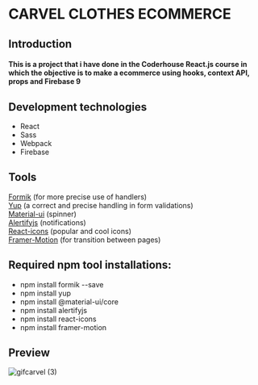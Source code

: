 # CARVEL CLOTHES ECOMMERCE

## Introduction

#### This is a project that i have done in the Coderhouse React.js course in which the objective is to make a ecommerce using hooks, context API, props and Firebase 9

## Development technologies

<ul>
<li>React
    <li>Sass
      <li>Webpack
        <li>Firebase
</ul> 
 
## Tools
 [Formik](https://formik.org/) (for more precise use of handlers) <br/>
 [Yup](https://www.npmjs.com/package/yup) (a correct and precise handling in form validations)  <br/>
 [Material-ui](https://mui.com/) (spinner) <br/>
 [Alertifyjs](https://alertifyjs.com/) (notifications)  <br/>
 [React-icons](https://www.npmjs.com/package/react-icons/) (popular and cool icons) <br/>
 [Framer-Motion](https://www.framer.com/motion/) (for transition between pages)
 <h2>Required npm tool installations:</h2>
 <ul><li>npm install formik --save</li>
 <li>npm install yup</li>
 <li>npm install @material-ui/core</li>
 <li>npm install alertifyjs</li>
 <li>npm install react-icons</li>
 <li>npm install framer-motion</li>
 
 </ul>
 
 
 
 ## Preview
 
 
![gifcarvel (3)](https://user-images.githubusercontent.com/91240448/168525192-4f489855-e709-4151-8d56-b036c83c2361.gif)
